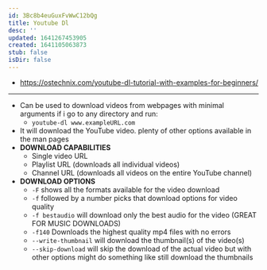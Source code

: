 ```yaml
---
id: 3Bc8b4euGuxFvWwC12bQg
title: Youtube Dl
desc: ''
updated: 1641267453905
created: 1641105063873
stub: false
isDir: false
---
```


- <https://ostechnix.com/youtube-dl-tutorial-with-examples-for-beginners/>

---

- Can be used to download videos from webpages with minimal arguments if i go to any directory and run:
  - `youtube-dl www.exampleURL.com`
- It will download the YouTube video. plenty of other options available in the man pages
- **DOWNLOAD CAPABILITIES**
  - Single video URL
  - Playlist URL (downloads all individual videos)
  - Channel URL (downloads all videos on the entire YouTube channel)
- **DOWNLOAD OPTIONS**
  - `-F` shows all the formats available for the video download
  - `-f` followed by a number picks that download options for video quality
  - `-f bestaudio` will download only the best audio for the video (GREAT FOR MUSIC DOWNLOADS)
  - `-f140` Downloads the highest quality mp4 files with no errors
  - `--write-thumbnail` will download the thumbnail(s) of the video(s)
  - `--skip-download` will skip the download of the actual video but with other options might do something like still download the thumbnails
